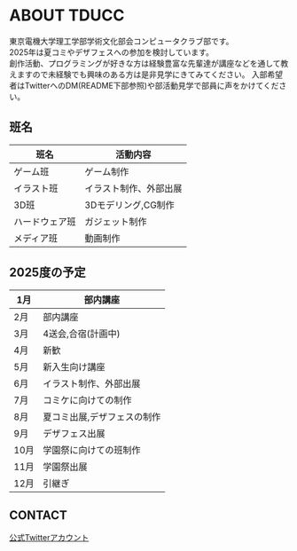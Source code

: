 # ABOUT TDUCC
東京電機大学理工学部学術文化部会コンピュータクラブ部です。  
2025年は夏コミやデザフェスへの参加を検討しています。  
創作活動、プログラミングが好きな方は経験豊富な先輩達が講座などを通して教えますので未経験でも興味のある方は是非見学にきてみてください。
入部希望者はTwitterへのDM(README下部参照)や部活動見学で部員に声をかけてください。

## 班名

| 班名 | 活動内容 |
----|---- 
| ゲーム班 | ゲーム制作 |
| イラスト班 | イラスト制作、外部出展 |
| 3D班 | 3Dモデリング,CG制作 |
| ハードウェア班 | ガジェット制作 |
| メディア班 | 動画制作 |

## 2025度の予定

| 1月 | 部内講座 |
----|---- 
| 2月 | 部内講座 |
| 3月 | 4送会,合宿(計画中) |
| 4月 | 新歓 |
| 5月 | 新入生向け講座 |
| 6月 | イラスト制作、外部出展 |
| 7月 | コミケに向けての制作 |
| 8月 | 夏コミ出展,デザフェスの制作 |
| 9月 | デザフェス出展 |
| 10月 | 学園祭に向けての班制作 |
| 11月 | 学園祭出展 |
| 12月 | 引継ぎ |

## CONTACT
[公式Twitterアカウント](https://x.com/tducomputer)
